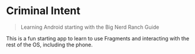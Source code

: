 # Criminal Intent

> Learning Android starting with the Big Nerd Ranch Guide

This is a fun starting app to learn to use Fragments and interacting with the rest of the OS, including the phone.

